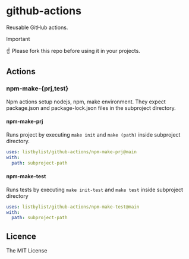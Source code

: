 # github-actions

Reusable GitHub actions.

> [!IMPORTANT]
> :point_up: Please fork this repo before using it in your projects.

## Actions

### npm-make-{prj,test}

Npm actions setup nodejs, npm, make environment. They expect package.json and package-lock.json files in the subproject directory.

#### npm-make-prj

Runs project by executing `make init` and `make (path)` inside subproject directory.
  
```yaml
uses: listbylist/github-actions/npm-make-prj@main
with:
  path: subproject-path
```
  
#### npm-make-test

Runs tests by executing `make init-test` and `make test` inside subproject directory

```yaml
uses: listbylist/github-actions/npm-make-test@main
with:
  path: subproject-path
```

## Licence

The MIT License
